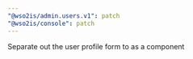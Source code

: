 ```yaml
---
"@wso2is/admin.users.v1": patch
"@wso2is/console": patch
---
```


Separate out the user profile form to as a component
